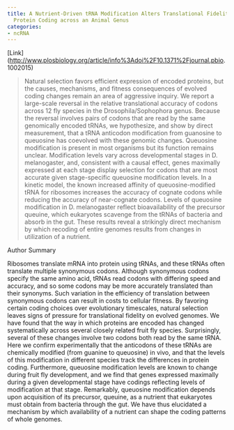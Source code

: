 ```yaml
---
title: A Nutrient-Driven tRNA Modification Alters Translational Fidelity and Genome-wide
  Protein Coding across an Animal Genus
categories:
- ncRNA
---
```

[Link](http://www.plosbiology.org/article/info%3Adoi%2F10.1371%2Fjournal.pbio.
1002015)
<!--more-->

> Natural selection favors efficient expression of encoded proteins, but the
causes, mechanisms, and fitness consequences of evolved coding changes remain
an area of aggressive inquiry. We report a large-scale reversal in the
relative translational accuracy of codons across 12 fly species in the
Drosophila/Sophophora genus. Because the reversal involves pairs of codons
that are read by the same genomically encoded tRNAs, we hypothesize, and show
by direct measurement, that a tRNA anticodon modification from guanosine to
queuosine has coevolved with these genomic changes. Queuosine modification is
present in most organisms but its function remains unclear. Modification
levels vary across developmental stages in D. melanogaster, and, consistent
with a causal effect, genes maximally expressed at each stage display
selection for codons that are most accurate given stage-specific queuosine
modification levels. In a kinetic model, the known increased affinity of
queuosine-modified tRNA for ribosomes increases the accuracy of cognate codons
while reducing the accuracy of near-cognate codons. Levels of queuosine
modification in D. melanogaster reflect bioavailability of the precursor
queuine, which eukaryotes scavenge from the tRNAs of bacteria and absorb in
the gut. These results reveal a strikingly direct mechanism by which recoding
of entire genomes results from changes in utilization of a nutrient.

Author Summary

Ribosomes translate mRNA into protein using tRNAs, and these tRNAs often
translate multiple synonymous codons. Although synonymous codons specify the
same amino acid, tRNAs read codons with differing speed and accuracy, and so
some codons may be more accurately translated than their synonyms. Such
variation in the efficiency of translation between synonymous codons can
result in costs to cellular fitness. By favoring certain coding choices over
evolutionary timescales, natural selection leaves signs of pressure for
translational fidelity on evolved genomes. We have found that the way in which
proteins are encoded has changed systematically across several closely related
fruit fly species. Surprisingly, several of these changes involve two codons
both read by the same tRNA. Here we confirm experimentally that the anticodons
of these tRNAs are chemically modified (from guanine to queuosine) in vivo,
and that the levels of this modification in different species track the
differences in protein coding. Furthermore, queuosine modification levels are
known to change during fruit fly development, and we find that genes expressed
maximally during a given developmental stage have codings reflecting levels of
modification at that stage. Remarkably, queuosine modification depends upon
acquisition of its precursor, queuine, as a nutrient that eukaryotes must
obtain from bacteria through the gut. We have thus elucidated a mechanism by
which availability of a nutrient can shape the coding patterns of whole
genomes.

